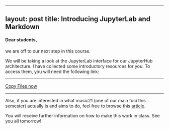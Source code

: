 
---
layout: post
title: Introducing JupyterLab and Markdown
---

#### Dear students,
we are off to our next step in this course.

We will be taking a look at the JupyterLab interface for our JupyterHub architecture.
I have collected some introductory resources for you. To access them, you will need
the following link:

---

[Copy Files now](https://jhmuwi.uni-koeln.de/hub/user-redirect/git-pull?repo=https%3A%2F%2Fgithub.com%2Fsebastianklassmann%2Fsummerterm19&app=lab)

---

Also, if you are interested in what music21 (one of our main foci this semester) actually is and aims to do, feel free to browse this [article](https://dspace.mit.edu/handle/1721.1/84963#files-area).

You will receive further information on how to make this work in class. See you all tomorrow!
